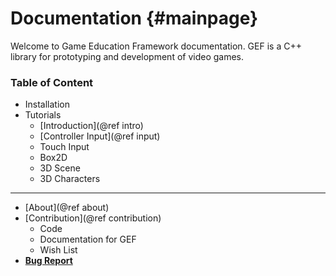 # Documentation {#mainpage}

Welcome to Game Education Framework documentation. GEF is a C++ library for prototyping and development of video games.

### Table of Content
* Installation
* Tutorials
  * [Introduction](@ref intro)
  * [Controller Input](@ref input)
  * Touch Input
  * Box2D
  * 3D Scene
  * 3D Characters


------------------

* [About](@ref about)
* [Contribution](@ref contribution)
  * Code
  * Documentation for GEF
  * Wish List
* <a href="https://github.com/grantclarke-abertay/gef/issues" target="_blank"><b>Bug Report</b></a>


